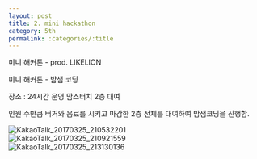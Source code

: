 ```yaml
---
layout: post
title: 2. mini hackathon
category: 5th
permalink: :categories/:title
---
```


미니 해커톤 - prod. LIKELION  

미니 해커톤 - 밤샘 코딩

장소 : 24시간 운영 맘스터치 2층 대여  

인원 수만큼 버거와 음료를 시키고 마감한 2층 전체를 대여하여 밤샘코딩을 진행함.  

![KakaoTalk_20170325_210532201](https://user-images.githubusercontent.com/30469948/99147723-87e14680-26c6-11eb-9d31-3e32f1557122.jpg)  
![KakaoTalk_20170325_210921559](https://user-images.githubusercontent.com/30469948/99147725-8adc3700-26c6-11eb-93dd-0835461686bc.jpg)  
![KakaoTalk_20170325_213130136](https://user-images.githubusercontent.com/30469948/99147726-8c0d6400-26c6-11eb-8381-b498240a2e39.jpg)   
  